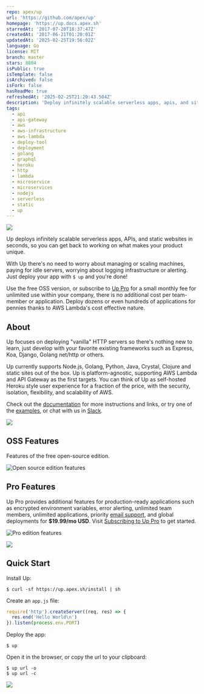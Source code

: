 ```yaml
---
repo: apex/up
url: 'https://github.com/apex/up'
homepage: 'https://up.docs.apex.sh'
starredAt: '2017-07-20T18:37:47Z'
createdAt: '2017-06-21T01:20:01Z'
updatedAt: '2025-02-25T19:56:02Z'
language: Go
license: MIT
branch: master
stars: 8804
isPublic: true
isTemplate: false
isArchived: false
isFork: false
hasReadMe: true
refreshedAt: '2025-02-25T21:20:43.504Z'
description: 'Deploy infinitely scalable serverless apps, apis, and sites in seconds to AWS.'
tags:
  - api
  - api-gateway
  - aws
  - aws-infrastructure
  - aws-lambda
  - deploy-tool
  - deployment
  - golang
  - graphql
  - heroku
  - http
  - lambda
  - microservice
  - microservices
  - nodejs
  - serverless
  - static
  - up
---
```


![](assets/title.png)

Up deploys infinitely scalable serverless apps, APIs, and static websites in seconds, so you can get back to working on what makes your product unique.

With Up there's no need to worry about managing or scaling machines, paying for idle servers, worrying about logging infrastructure or alerting. Just deploy your app with `$ up` and you're done!

Use the free OSS version, or subscribe to [Up Pro](#pro-features) for a small monthly fee for unlimited use within your company, there is no additional cost per team-member or application. Deploy dozens or even hundreds of applications for pennies thanks to AWS Lambda's cost effective nature.

## About

Up focuses on deploying "vanilla" HTTP servers so there's nothing new to learn, just develop with your favorite existing frameworks such as Express, Koa, Django, Golang net/http or others.

Up currently supports Node.js, Golang, Python, Java, Crystal, Clojure and static sites out of the box. Up is platform-agnostic, supporting AWS Lambda and API Gateway as the first targets. You can think of Up as self-hosted Heroku style user experience for a fraction of the price, with the security, isolation, flexibility, and scalability of AWS.

Check out the [documentation](https://up.docs.apex.sh/) for more instructions and links, or try one of the [examples](https://github.com/apex/up-examples), or chat with us in [Slack](https://chat.apex.sh/).

![](assets/screen2.png)

## OSS Features

Features of the free open-source edition.

![Open source edition features](assets/features-community.png)

## Pro Features

Up Pro provides additional features for production-ready applications such as encrypted environment variables, error alerting, unlimited team members, unlimited applications, priority [email support](mailto:support@apex.sh), and global deployments for **$19.99/mo USD**. Visit [Subscribing to Up Pro](https://apex.sh/docs/up/guides/#subscribing_to_up_pro) to get started.

![Pro edition features](assets/features-pro.png)

[![](https://gui.apex.sh/component?name=ShadowButton&config=%7B%22text%22%3A%22SUBSCRIBE%22%2C%22color%22%3A%227956EF%22%7D)](https://apex.sh/docs/up/guides/#subscribing_to_up_pro)

## Quick Start

Install Up:

```
$ curl -sf https://up.apex.sh/install | sh
```

Create an `app.js` file:

```js
require('http').createServer((req, res) => {
  res.end('Hello World\n')
}).listen(process.env.PORT)
```

Deploy the app:

```
$ up
```

Open it in the browser, or copy the url to your clipboard:

```
$ up url -o
$ up url -c
```

<a href="https://apex.sh"><img src="http://tjholowaychuk.com:6000/svg/sponsor"></a>
